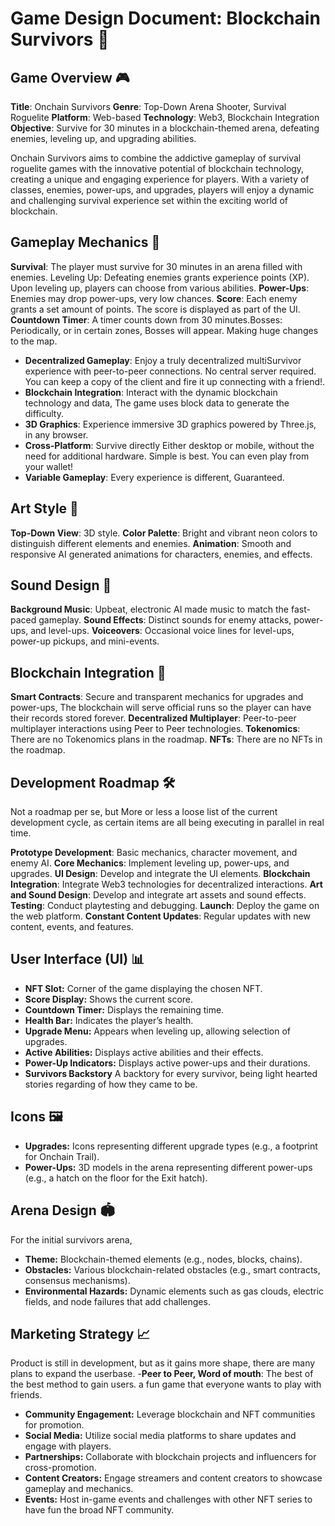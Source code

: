 #  Game Design Document: Blockchain Survivors 🚀

## Game Overview 🎮

**Title**: Onchain Survivors
**Genre**: Top-Down Arena Shooter, Survival Roguelite
**Platform**: Web-based
**Technology**: Web3, Blockchain Integration
**Objective**: Survive for 30 minutes in a blockchain-themed arena, defeating enemies, leveling up, and upgrading abilities.

Onchain Survivors aims to combine the addictive gameplay of survival roguelite games with the innovative potential of blockchain technology, creating a unique and engaging experience for players. With a variety of classes, enemies, power-ups, and upgrades, players will enjoy a dynamic and challenging survival experience set within the exciting world of blockchain.

## Gameplay Mechanics 🔧

**Survival**: The player must survive for 30 minutes in an arena filled with enemies.
Leveling Up: Defeating enemies grants experience points (XP). Upon leveling up, players can choose from various abilities.
**Power-Ups**: Enemies may drop power-ups, very low chances.
**Score**: Each enemy grants a set amount of points. The score is displayed as part of the UI.
**Countdown Timer**: A timer counts down from 30 minutes.Bosses: Periodically, or in certain zones, Bosses will appear. Making huge changes to the map. 
- **Decentralized Gameplay**: Enjoy a truly decentralized multiSurvivor experience with peer-to-peer connections. No central server required.  You can keep a copy of the client and fire it up connecting with a friend!. 
- **Blockchain Integration**: Interact with the dynamic blockchain technology and data, The game uses block data to generate the difficulty. 
- **3D Graphics**: Experience immersive 3D graphics powered by Three.js, in any browser.
- **Cross-Platform**: Survive directly Either desktop or mobile, without the need for additional hardware. Simple is best. You can even play from your wallet!
- **Variable Gameplay**: Every experience is different, Guaranteed. 

## Art Style 🎨

**Top-Down View**: 3D style.
**Color Palette**: Bright and vibrant neon colors to distinguish different elements and enemies.
**Animation**: Smooth and responsive AI generated animations for characters, enemies, and effects.

## Sound Design 🎵

**Background Music**: Upbeat, electronic AI made music to match the fast-paced gameplay.
**Sound Effects**: Distinct sounds for enemy attacks, power-ups, and level-ups.
**Voiceovers**: Occasional voice lines for level-ups, power-up pickups, and mini-events.

## Blockchain Integration 🔗

**Smart Contracts**: Secure and transparent mechanics for upgrades and power-ups, The blockchain will serve official runs so the player can have their records stored forever.
**Decentralized Multiplayer**: Peer-to-peer multiplayer interactions using Peer to Peer technologies.
**Tokenomics**: There are no Tokenomics plans in the roadmap.
**NFTs**: There are no NFTs in the roadmap.

## Development Roadmap 🛠️

Not a roadmap per se, but More or less a loose list of the current development cycle, as certain items are all being executing in parallel in real time.

**Prototype Development**: Basic mechanics, character movement, and enemy AI.
**Core Mechanics**: Implement leveling up, power-ups, and upgrades.
**UI Design**: Develop and integrate the UI elements.
**Blockchain Integration**: Integrate Web3 technologies for decentralized interactions.
**Art and Sound Design**: Develop and integrate art assets and sound effects.
**Testing**: Conduct playtesting and debugging.
**Launch**: Deploy the game on the web platform.
**Constant Content Updates**: Regular updates with new content, events, and features.

## User Interface (UI) 📊

- **NFT Slot:** Corner of the game displaying the chosen NFT.
- **Score Display:** Shows the current score.
- **Countdown Timer:** Displays the remaining time.
- **Health Bar:** Indicates the player’s health.
- **Upgrade Menu:** Appears when leveling up, allowing selection of upgrades.
- **Active Abilities:** Displays active abilities and their effects.
- **Power-Up Indicators:** Displays active power-ups and their durations.
- **Survivors Backstory**  A backtory for every survivor, being light hearted stories regarding of how they came to be.

## Icons 🖼️

- **Upgrades:** Icons representing different upgrade types (e.g., a footprint for Onchain Trail).
- **Power-Ups:** 3D models in the arena representing different power-ups (e.g., a hatch on the floor for the Exit hatch).

## Arena Design 🏟️
For the initial survivors arena, 
- **Theme:** Blockchain-themed elements (e.g., nodes, blocks, chains).
- **Obstacles:** Various blockchain-related obstacles (e.g., smart contracts, consensus mechanisms).
- **Environmental Hazards:** Dynamic elements such as gas clouds, electric fields, and node failures that add challenges.

## Marketing Strategy 📈
Product is still in development, but as it gains more shape, there are many plans to expand the userbase.
-**Peer to Peer, Word of mouth**: The best of the best method to gain users. a fun game that everyone wants to play with friends. 
- **Community Engagement:** Leverage blockchain and NFT communities for promotion.
- **Social Media:** Utilize social media platforms to share updates and engage with players.
- **Partnerships:** Collaborate with blockchain projects and influencers for cross-promotion.
- **Content Creators:** Engage streamers and content creators to showcase gameplay and mechanics.
- **Events:** Host in-game events and challenges with other NFT series to have fun the broad NFT community.